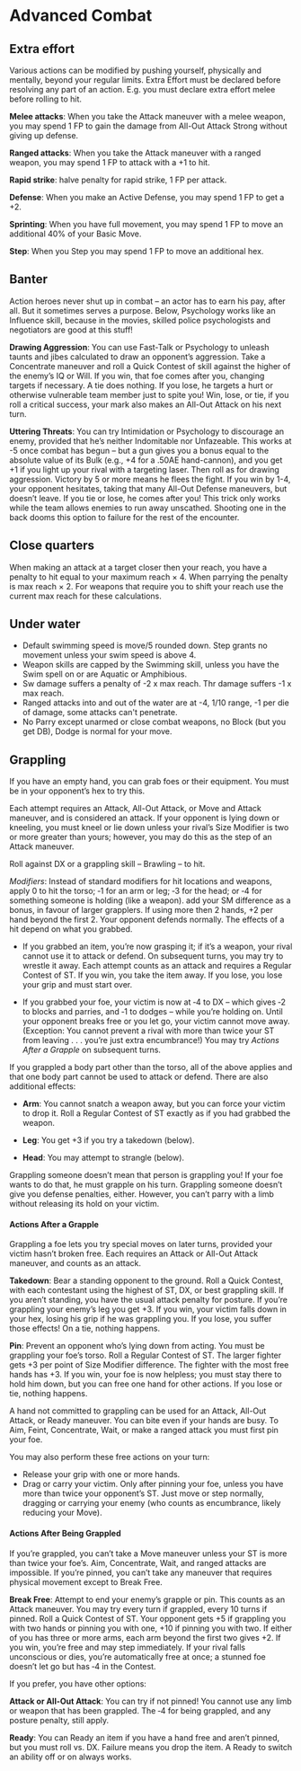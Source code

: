 # Advanced Combat
## Extra effort
Various actions can be modified by pushing yourself, physically and mentally, beyond your regular limits. Extra Effort must be declared before resolving any part of an action. E.g. you must declare extra effort melee before rolling to hit.

**Melee attacks**: When you take the Attack maneuver with a melee weapon, you may spend 1 FP to gain the damage from All-Out Attack Strong without giving up defense.

**Ranged attacks**: When you take the Attack maneuver with a ranged weapon, you may spend 1 FP to attack with a +1 to hit.

**Rapid strike**: halve penalty for rapid strike, 1 FP per attack.

**Defense**: When you make an Active Defense, you may spend 1 FP to get a +2.

**Sprinting**: When you have full movement, you may spend 1 FP to move an additional 40% of your Basic Move.

**Step**: When you Step you may spend 1 FP to move an additional hex.
## Banter
Action heroes never shut up in combat – an actor has to earn his pay, after all. But it sometimes serves a purpose. Below, Psychology works like an Influence skill, because in the movies, skilled police psychologists and negotiators are good at this stuff!

**Drawing Aggression**: You can use Fast-Talk or Psychology to unleash taunts and jibes calculated to draw an opponent’s aggression. Take a Concentrate maneuver and roll a Quick Contest of skill against the higher of the enemy’s IQ or Will. If you win, that foe comes after you, changing targets if necessary. A tie does nothing. If you lose, he targets a hurt or otherwise vulnerable team member just to spite you! Win, lose, or tie, if you roll a critical success, your mark also makes an All-Out Attack on his next turn.

**Uttering Threats**: You can try Intimidation or Psychology to discourage an enemy, provided that he’s neither Indomitable nor Unfazeable. This works at -5 once combat has begun – but a gun gives you a bonus equal to the absolute value of its Bulk (e.g., +4 for a .50AE hand-cannon), and you get +1 if you light up your rival with a targeting laser. Then roll as for drawing aggression. Victory by 5 or more means he flees the fight. If you win by 1-4, your opponent hesitates, taking that many All-Out Defense maneuvers, but doesn’t leave. If you tie or lose, he comes after you! This trick only works while the team allows enemies to run away unscathed. Shooting one in the back dooms this option to failure for the rest of the encounter.
## Close quarters
When making an attack at a target closer then your reach, you have a penalty to hit equal to your maximum reach × 4. When parrying the penalty is max reach × 2. For weapons that require you to shift your reach use the current max reach for these calculations.
## Under water
- Default swimming speed is move/5 rounded down. Step grants no movement unless your swim speed is above 4.
- Weapon skills are capped by the Swimming skill, unless you have the Swim spell on or are Aquatic or Amphibious.
- Sw damage suffers a penalty of -2 x max reach. Thr damage suffers -1 x max reach.
- Ranged attacks into and out of the water are at -4, 1/10 range, -1 per die of damage, some attacks can't penetrate.
- No Parry except unarmed or close combat weapons, no Block (but you get DB), Dodge is normal for your move.
## Grappling
If you have an empty hand, you can grab foes or their equipment. You must be in your opponent’s hex to try this.

Each attempt requires an Attack, All-Out Attack, or Move and Attack maneuver, and is considered an attack. If your opponent is lying down or kneeling, you must kneel or lie down unless your rival’s Size Modifier is two or more greater than yours; however, you may do this as the step of an Attack maneuver.

Roll against DX or a grappling skill – Brawling – to hit.

*Modifiers*: Instead of standard modifiers for hit locations and weapons, apply 0 to hit the torso; ‑1 for an arm or leg; ‑3 for the head; or ‑4 for something someone is holding (like a weapon). add your SM difference as a bonus, in favour of larger grapplers. If using more then 2 hands, +2 per hand beyond the first 2. Your opponent defends normally. The effects of a hit depend on what you grabbed.

- If you grabbed an item, you’re now grasping it; if it’s a weapon, your rival cannot use it to attack or defend. On subsequent turns, you may try to wrestle it away. Each attempt counts as an attack and requires a Regular Contest of ST. If you win, you take the item away. If you lose, you lose your grip and must start over.

- If you grabbed your foe, your victim is now at ‑4 to DX – which gives ‑2 to blocks and parries, and ‑1 to dodges – while you’re holding on. Until your opponent breaks free or you let go, your victim cannot move away. (Exception: You cannot prevent a rival with more than twice your ST from leaving . . . you’re just extra encumbrance!) You may try *Actions After a Grapple* on subsequent turns.

If you grappled a body part other than the torso, all of the above applies and that one body part cannot be used to attack or defend. There are also additional effects:

- **Arm**: You cannot snatch a weapon away, but you can force your victim to drop it. Roll a Regular Contest of ST exactly as if you had grabbed the weapon.

- **Leg**: You get +3 if you try a takedown (below).

- **Head**: You may attempt to strangle (below).

Grappling someone doesn’t mean that person is grappling you! If your foe wants to do that, he must grapple on his turn. Grappling someone doesn’t give you defense penalties, either. However, you can’t parry with a limb without releasing its hold on your victim.

#### Actions After a Grapple
Grappling a foe lets you try special moves on later turns, provided your victim hasn’t broken free. Each requires an Attack or All-Out Attack maneuver, and counts as an attack.

**Takedown**: Bear a standing opponent to the ground. Roll a Quick Contest, with each contestant using the highest of ST, DX, or best grappling skill. If you aren’t standing, you have the usual attack penalty for posture. If you’re grappling your enemy’s leg you get +3. If you win, your victim falls down in your hex, losing his grip if he was grappling you. If you lose, you suffer those effects! On a tie, nothing happens.

**Pin**: Prevent an opponent who’s lying down from acting. You must be grappling your foe’s torso. Roll a Regular Contest of ST. The larger fighter gets +3 per point of Size Modifier difference. The fighter with the most free hands has +3. If you win, your foe is now helpless; you must stay there to hold him down, but you can free one hand for other actions. If you lose or tie, nothing happens.

A hand not committed to grappling can be used for an Attack, All-Out Attack, or Ready maneuver. You can bite even if your hands are busy. To Aim, Feint, Concentrate, Wait, or make a ranged attack you must first pin your foe.

You may also perform these free actions on your turn:
- Release your grip with one or more hands.
- Drag or carry your victim. Only after pinning your foe, unless you have more than twice your opponent’s ST. Just move or step normally, dragging or carrying your enemy (who counts as encumbrance, likely reducing your Move).

#### Actions After Being Grappled
If you’re grappled, you can’t take a Move maneuver unless your ST is more than twice your foe’s. Aim, Concentrate, Wait, and ranged attacks are impossible. If you’re pinned, you can’t take any maneuver that requires physical movement except to Break Free.

**Break Free**: Attempt to end your enemy’s grapple or pin. This counts as an Attack maneuver. You may try every turn if grappled, every 10 turns if pinned. Roll a Quick Contest of ST. Your opponent gets +5 if grappling you with two hands or pinning you with one, +10 if pinning you with two. If either of you has three or more arms, each arm beyond the first two gives +2. If you win, you’re free and may step immediately. If your rival falls unconscious or dies, you’re automatically free at once; a stunned foe doesn’t let go but has ‑4 in the Contest.

If you prefer, you have other options:

**Attack or All-Out Attack**: You can try if not pinned! You cannot use any limb or weapon that has been grappled. The ‑4 for being grappled, and any posture penalty, still apply.

**Ready**: You can Ready an item if you have a hand free and aren’t pinned, but you must roll vs. DX. Failure means you drop the item. A Ready to switch an ability off or on always works.
